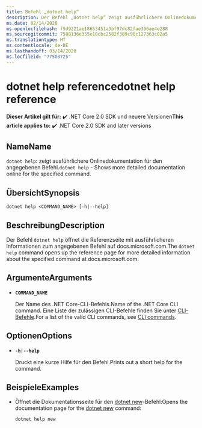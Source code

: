 ```yaml
---
title: Befehl „dotnet help“
description: Der Befehl „dotnet help“ zeigt ausführlichere Onlinedokumentation für den angegebenen Befehl.
ms.date: 02/14/2020
ms.openlocfilehash: f5d9221ae18653451a3bf97dc82fae396ae4e288
ms.sourcegitcommit: 7588136e355e10cbc2582f389c90c127363c02a5
ms.translationtype: HT
ms.contentlocale: de-DE
ms.lasthandoff: 03/14/2020
ms.locfileid: "77503725"
---
```

# <a name="dotnet-help-reference"></a><span data-ttu-id="a4a23-103">dotnet help reference</span><span class="sxs-lookup"><span data-stu-id="a4a23-103">dotnet help reference</span></span>

<span data-ttu-id="a4a23-104">**Dieser Artikel gilt für:** ✔️ .NET Core 2.0 SDK und neuere Versionen</span><span class="sxs-lookup"><span data-stu-id="a4a23-104">**This article applies to:** ✔️ .NET Core 2.0 SDK and later versions</span></span>

## <a name="name"></a><span data-ttu-id="a4a23-105">Name</span><span class="sxs-lookup"><span data-stu-id="a4a23-105">Name</span></span>

<span data-ttu-id="a4a23-106">`dotnet help`: zeigt ausführlichere Onlinedokumentation für den angegebenen Befehl.</span><span class="sxs-lookup"><span data-stu-id="a4a23-106">`dotnet help` - Shows more detailed documentation online for the specified command.</span></span>

## <a name="synopsis"></a><span data-ttu-id="a4a23-107">Übersicht</span><span class="sxs-lookup"><span data-stu-id="a4a23-107">Synopsis</span></span>

`dotnet help <COMMAND_NAME> [-h|--help]`

## <a name="description"></a><span data-ttu-id="a4a23-108">Beschreibung</span><span class="sxs-lookup"><span data-stu-id="a4a23-108">Description</span></span>

<span data-ttu-id="a4a23-109">Der Befehl `dotnet help` öffnet die Referenzseite mit ausführlicheren Informationen zum angegebenen Befehl auf docs.microsoft.com.</span><span class="sxs-lookup"><span data-stu-id="a4a23-109">The `dotnet help` command opens up the reference page for more detailed information about the specified command at docs.microsoft.com.</span></span>

## <a name="arguments"></a><span data-ttu-id="a4a23-110">Argumente</span><span class="sxs-lookup"><span data-stu-id="a4a23-110">Arguments</span></span>

- **`COMMAND_NAME`**

  <span data-ttu-id="a4a23-111">Der Name des .NET Core-CLI-Befehls.</span><span class="sxs-lookup"><span data-stu-id="a4a23-111">Name of the .NET Core CLI command.</span></span> <span data-ttu-id="a4a23-112">Eine Liste der zulässigen CLI-Befehle finden Sie unter [CLI-Befehle](index.md#cli-commands).</span><span class="sxs-lookup"><span data-stu-id="a4a23-112">For a list of the valid CLI commands, see [CLI commands](index.md#cli-commands).</span></span>

## <a name="options"></a><span data-ttu-id="a4a23-113">Optionen</span><span class="sxs-lookup"><span data-stu-id="a4a23-113">Options</span></span>

- **`-h|--help`**

  <span data-ttu-id="a4a23-114">Druckt eine kurze Hilfe für den Befehl.</span><span class="sxs-lookup"><span data-stu-id="a4a23-114">Prints out a short help for the command.</span></span>

## <a name="examples"></a><span data-ttu-id="a4a23-115">Beispiele</span><span class="sxs-lookup"><span data-stu-id="a4a23-115">Examples</span></span>

- <span data-ttu-id="a4a23-116">Öffnet die Dokumentationsseite für den [dotnet new](dotnet-new.md)-Befehl:</span><span class="sxs-lookup"><span data-stu-id="a4a23-116">Opens the documentation page for the [dotnet new](dotnet-new.md) command:</span></span>

  ```dotnetcli
  dotnet help new
  ```
